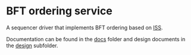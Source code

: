 # BFT ordering service

A sequencer driver that implements BFT ordering based on [ISS].

Documentation can be found in the [docs](docs) folder and design documents in the [design](docs/design) subfolder.

[ISS]: https://arxiv.org/abs/2203.05681
